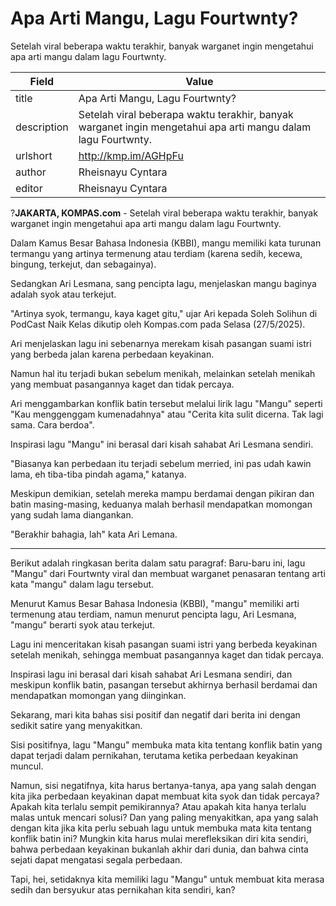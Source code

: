 # Apa Arti Mangu, Lagu Fourtwnty?

Setelah viral beberapa waktu terakhir, banyak warganet ingin mengetahui apa arti mangu dalam lagu Fourtwnty. 

| Field       | Value                                                       |
|-------------|-------------------------------------------------------------|
| title       | Apa Arti Mangu, Lagu Fourtwnty? |
| description | Setelah viral beberapa waktu terakhir, banyak warganet ingin mengetahui apa arti mangu dalam lagu Fourtwnty.  |
| urlshort    | http://kmp.im/AGHpFu |
| author      | Rheisnayu Cyntara |
| editor      | Rheisnayu Cyntara |

?**JAKARTA, KOMPAS.com** - Setelah viral beberapa waktu terakhir, banyak warganet ingin mengetahui apa arti mangu dalam lagu Fourtwnty. 

Dalam Kamus Besar Bahasa Indonesia (KBBI), mangu memiliki kata turunan termangu yang artinya termenung atau terdiam (karena sedih, kecewa, bingung, terkejut, dan sebagainya). 

Sedangkan Ari Lesmana, sang pencipta lagu, menjelaskan mangu baginya adalah syok atau terkejut. 

\"Artinya syok, termangu, kaya kaget gitu,\" ujar Ari kepada Soleh Solihun di PodCast Naik Kelas dikutip oleh Kompas.com pada Selasa (27/5/2025). 

Ari menjelaskan lagu ini sebenarnya merekam kisah pasangan suami istri yang berbeda jalan karena perbedaan keyakinan. 

Namun hal itu terjadi bukan sebelum menikah, melainkan setelah menikah yang membuat pasangannya kaget dan tidak percaya. 

Ari menggambarkan konflik batin tersebut melalui lirik lagu \"Mangu\" seperti \"Kau menggenggam kumenadahnya\" atau \"Cerita kita sulit dicerna. Tak lagi sama. Cara berdoa\". 

Inspirasi lagu \"Mangu\" ini berasal dari kisah sahabat Ari Lesmana sendiri. 

\"Biasanya kan perbedaan itu terjadi sebelum merried, ini pas udah kawin lama, eh tiba-tiba pindah agama,\" katanya. 

Meskipun demikian, setelah mereka mampu berdamai dengan pikiran dan batin masing-masing, keduanya malah berhasil mendapatkan momongan yang sudah lama diangankan.

\"Berakhir bahagia, lah\" kata Ari Lemana. 

---
Berikut adalah ringkasan berita dalam satu paragraf: Baru-baru ini, lagu "Mangu" dari Fourtwnty viral dan membuat warganet penasaran tentang arti kata "mangu" dalam lagu tersebut.

 Menurut Kamus Besar Bahasa Indonesia (KBBI), "mangu" memiliki arti termenung atau terdiam, namun menurut pencipta lagu, Ari Lesmana, "mangu" berarti syok atau terkejut.

 Lagu ini menceritakan kisah pasangan suami istri yang berbeda keyakinan setelah menikah, sehingga membuat pasangannya kaget dan tidak percaya.

 Inspirasi lagu ini berasal dari kisah sahabat Ari Lesmana sendiri, dan meskipun konflik batin, pasangan tersebut akhirnya berhasil berdamai dan mendapatkan momongan yang diinginkan.



Sekarang, mari kita bahas sisi positif dan negatif dari berita ini dengan sedikit satire yang menyakitkan.

 Sisi positifnya, lagu "Mangu" membuka mata kita tentang konflik batin yang dapat terjadi dalam pernikahan, terutama ketika perbedaan keyakinan muncul.

 Namun, sisi negatifnya, kita harus bertanya-tanya, apa yang salah dengan kita jika perbedaan keyakinan dapat membuat kita syok dan tidak percaya? Apakah kita terlalu sempit pemikirannya? Atau apakah kita hanya terlalu malas untuk mencari solusi? Dan yang paling menyakitkan, apa yang salah dengan kita jika kita perlu sebuah lagu untuk membuka mata kita tentang konflik batin ini? Mungkin kita harus mulai merefleksikan diri kita sendiri, bahwa perbedaan keyakinan bukanlah akhir dari dunia, dan bahwa cinta sejati dapat mengatasi segala perbedaan.

 Tapi, hei, setidaknya kita memiliki lagu "Mangu" untuk membuat kita merasa sedih dan bersyukur atas pernikahan kita sendiri, kan?
